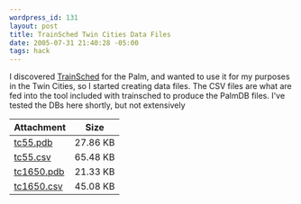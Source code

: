 ```yaml
--- 
wordpress_id: 131
layout: post
title: TrainSched Twin Cities Data Files
date: 2005-07-31 21:40:28 -05:00
tags: hack
---
```

I discovered <a href="http://trainsched.sourceforge.net/">TrainSched</a> for the Palm, and wanted to use it for my purposes in the Twin Cities, so I started creating data files.  The CSV files are what are fed into the tool included with trainsched to produce the PalmDB files.  I've tested the DBs here shortly, but not extensively
<table id="attachments">
<thead>
<tr>
<th>Attachment</th>
<th>Size</th>
</tr>
</thead>
<tbody>
<tr class="odd">
<td><a href="http://base0.net/files/tc55.pdb">tc55.pdb</a></td>
<td>27.86 KB</td>
</tr>
<tr class="even">
<td><a href="http://base0.net/files/tc55.csv">tc55.csv</a></td>
<td>65.48 KB</td>
</tr>
<tr class="odd">
<td><a href="http://base0.net/files/tc1650.pdb">tc1650.pdb</a></td>
<td>21.33 KB</td>
</tr>
<tr class="even">
<td><a href="http://base0.net/files/tc1650.csv">tc1650.csv</a></td>
<td>45.08 KB</td>
</tr>
</tbody>
</table>
